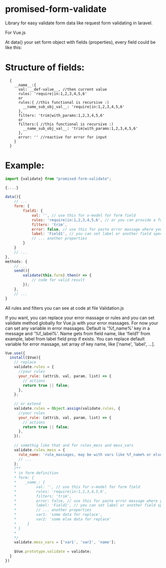 # promised-form-validate

Library for easy validate form data like request form validating in laravel.

For Vue.js

At data() your set form object with fields (properties), every field could be like this: 

# Structure of fields:

```
  {
    __name__:{
      val: __def-value__, //then current value
      rules: 'require|in:1,2,3,4,5,6'
      or
      rules:{ //this functional is recursive :)
        __name_sub_obj_val__: 'require|in:1,2,3,4,5,6'
      },
      filters: 'trim|with_params:1,2,3,4,5,6'
      or
      filters:{ //this functional is recursive :)
        __name_sub_obj_val__: 'trim|with_params:1,2,3,4,5,6'
      },
      error: '' //reactive for error for input
    }
  }
```

# Example:
```javascript
import {validate} from "promised-form-validate";

{....}
    
data(){
    // ...
    form: {
        field1: {
            val: '', // use this for v-model for form field
            rules: 'require|in:1,2,3,4,5,6', // or you can provide a function which return {r: result [boolean], e: error [string]} or if val it is object, you can check all of properties of val if you replay structure of val object where value of params will be rules
            filters: 'trim',
            error: false, // use this for paste error massage where you want
            label: 'Field1', // you can set label or another field specific data below and use it at form filed in template
            // ... another properties
        }
    }
    // ...
},
methods: {
    // ...
    send(){
        validate(this.form).then(r => {
            // code for valid result
        });
    },
    // ...
}
```
All rules and filters you can see at code at file Validation.js

If you want, you can replace your error massage or rules and you can set validate method globally for Vue.js with your error massages. 
For now your can set any variable in error massages. 
Default is '%f_name%' key in a message and '%f_label%'. Name gets from field name, like 'field1' from example, label from label field prop if exists. 
You can replace default variable for error massage, set array of key name, like ['name', 'label', ...].

```javascript
Vue.use({
  install($Vue){
    // replace
    validate.rules = {
      //your rules
      your_rule: (attrib, val, param, list) => {
        // actions
        return true || false;
      },
    };
    
    // or extend
    validate.rules = Object.assign(validate.rules, {
      //your rules
      your_rule: (attrib, val, param, list) => {
        // actions
        return true || false;
      },
    });
    
    // somethig like that and for rules_mess and mess_vars
    validate.rules_mess = {
      rule_name: 'rule_massages, may be with vars like %f_name% or else',
      // ...
    };
    /**
    * in form definition
    * form: {
    *    _name_: {
    *         val: '', // use this for v-model for form field
    *         rules: 'require|in:1,2,3,4,5,6',
    *         filters: 'trim',
    *         error: false, // use this for paste error massage where you want
    *         label: 'Field1', // you can set label or another field specific data below and use it at form filed in template
    *         // ... another properties
    *         var1: 'some data for replace',
    *         var2: 'some else data for replace'
    *     }
    * }
    * 
    */
    validate.mess_vars = ['var1', 'var2', 'name']; 
    
    $Vue.prototype.validate = validate;
  }
})

```